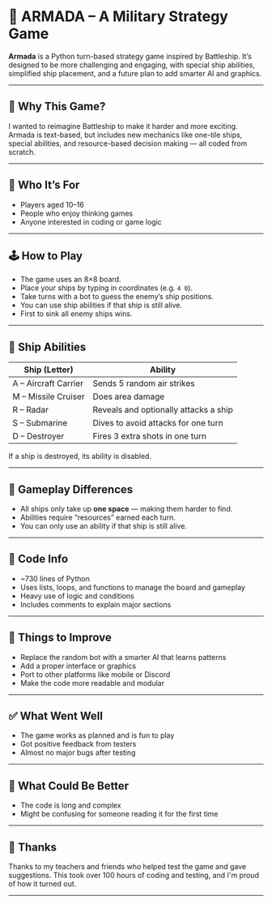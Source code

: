 # 🚢 ARMADA – A Military Strategy Game

**Armada** is a Python turn-based strategy game inspired by Battleship. It’s designed to be more challenging and engaging, with special ship abilities, simplified ship placement, and a future plan to add smarter AI and graphics.

---

## 🎯 Why This Game?

I wanted to reimagine Battleship to make it harder and more exciting. Armada is text-based, but includes new mechanics like one-tile ships, special abilities, and resource-based decision making — all coded from scratch.

---

## 👥 Who It’s For

- Players aged 10–16
- People who enjoy thinking games
- Anyone interested in coding or game logic

---

## 🕹️ How to Play

- The game uses an 8×8 board.
- Place your ships by typing in coordinates (e.g. `4 0`).
- Take turns with a bot to guess the enemy’s ship positions.
- You can use ship abilities if that ship is still alive.
- First to sink all enemy ships wins.

---

## 🔫 Ship Abilities

| Ship (Letter) | Ability                                |
|---------------|-----------------------------------------|
| A – Aircraft Carrier | Sends 5 random air strikes         |
| M – Missile Cruiser  | Does area damage                   |
| R – Radar           | Reveals and optionally attacks a ship |
| S – Submarine       | Dives to avoid attacks for one turn |
| D – Destroyer       | Fires 3 extra shots in one turn     |

If a ship is destroyed, its ability is disabled.

---

## 🔄 Gameplay Differences

- All ships only take up **one space** — making them harder to find.
- Abilities require “resources” earned each turn.
- You can only use an ability if that ship is still alive.

---

## 🧠 Code Info

- ~730 lines of Python
- Uses lists, loops, and functions to manage the board and gameplay
- Heavy use of logic and conditions
- Includes comments to explain major sections

---

## 🚧 Things to Improve

- Replace the random bot with a smarter AI that learns patterns
- Add a proper interface or graphics
- Port to other platforms like mobile or Discord
- Make the code more readable and modular

---

## ✅ What Went Well

- The game works as planned and is fun to play
- Got positive feedback from testers
- Almost no major bugs after testing

---

## 💬 What Could Be Better

- The code is long and complex
- Might be confusing for someone reading it for the first time

---

## 🙏 Thanks

Thanks to my teachers and friends who helped test the game and gave suggestions. This took over 100 hours of coding and testing, and I'm proud of how it turned out.

---
